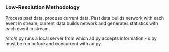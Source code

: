 ### Low-Resolution Methodology

Process past data, process current data.
Past data builds network with each event in stream, current data builds network and generates statistics with each event in stream.

/src/s.py runs a local server from which ad.py accepts information - s.py must be run before and concurrent with ad.py.
